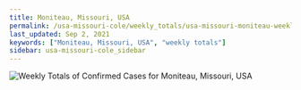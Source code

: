 ```yaml
---
title: Moniteau, Missouri, USA
permalink: /usa-missouri-cole/weekly_totals/usa-missouri-moniteau-weekly_totals.html
last_updated: Sep 2, 2021
keywords: ["Moniteau, Missouri, USA", "weekly totals"]
sidebar: usa-missouri-cole_sidebar
---
```


![Weekly Totals of Confirmed Cases for Moniteau, Missouri, USA](/covid_tracker/images/graphs/usa-missouri-moniteau-weekly_totals_graph.png)
